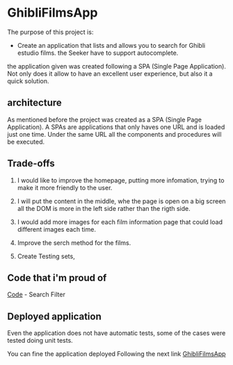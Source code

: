 # GhibliFilmsApp

The purpose of this project is:
* Create an application that lists and allows you to search for Ghibli estudio films. the Seeker have to support autocomplete.

the application given was created following a SPA (Single Page Application). Not only does it allow to have an excellent user experience, but also it a quick solution.

## architecture

As mentioned before the project was created as a SPA (Single Page Application). A SPAs are applications that only haves one URL and is loaded just one time. Under the same URL all the components and procedures will be executed.

## Trade-offs

1. I would like to improve the homepage, putting more infomation, trying to make it more friendly to the user.

2. I will put the content in the middle, whe the page is open on a big screen all the DOM is more in the left side rather than the rigth side.

3. I would add more images for each film information page that could load different images each time.

4. Improve the serch method for the films.

5. Create Testing sets, 

## Code that i'm proud of 

[Code](https://github.com/cristianpinzon97/ingenieria-resuelve-front/blob/main/src/app/components/search/search.component.ts#L12) - Search Filter

## Deployed application

Even the application does not have automatic tests, some of the cases were tested doing unit tests.

You can fine the application deployed Following the next link [GhibliFilmsApp](https://tranquil-inlet-18281.herokuapp.com/)
